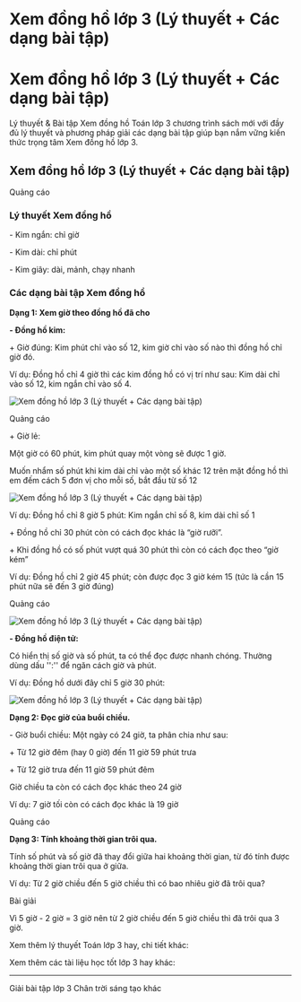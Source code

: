 # Xem đồng hồ lớp 3 (Lý thuyết + Các dạng bài tập)

# Xem đồng hồ lớp 3 (Lý thuyết + Các dạng bài tập)

Lý thuyết & Bài tập Xem đồng hồ Toán lớp 3 chương trình sách mới với đầy đủ lý thuyết và phương pháp giải các dạng bài tập giúp bạn nắm vững kiến thức trọng tâm Xem đồng hồ lớp 3.

## Xem đồng hồ lớp 3 (Lý thuyết + Các dạng bài tập)

Quảng cáo

### Lý thuyết Xem đồng hồ

\- Kim ngắn: chỉ giờ

\- Kim dài: chỉ phút

\- Kim giây: dài, mảnh, chạy nhanh

### Các dạng bài tập Xem đồng hồ

**Dạng 1: Xem giờ theo đồng hồ đã cho**

**\- Đồng hồ kim:**

\+ Giờ đúng: Kim phút chỉ vào số 12, kim giờ chỉ vào số nào thì đồng hồ chỉ giờ đó.

Ví dụ: Đồng hồ chỉ 4 giờ thì các kim đồng hồ có vị trí như sau: Kim dài chỉ vào số 12, kim ngắn chỉ vào số 4.

![Xem đồng hồ lớp 3 \(Lý thuyết + Các dạng bài tập\)](https://vietjack.com/toan-3-ct/images/ly-thuyet-xem-dong-ho.PNG)

Quảng cáo

\+ Giờ lẻ:

Một giờ có 60 phút, kim phút quay một vòng sẽ được 1 giờ.

Muốn nhẩm số phút khi kim dài chỉ vào một số khác 12 trên mặt đồng hồ thì em đếm cách 5 đơn vị cho mỗi số, bắt đầu từ số 12

![Xem đồng hồ lớp 3 \(Lý thuyết + Các dạng bài tập\)](https://vietjack.com/toan-3-ct/images/ly-thuyet-xem-dong-ho-1.PNG)

Ví dụ: Đồng hồ chỉ 8 giờ 5 phút: Kim ngắn chỉ số 8, kim dài chỉ số 1

\+ Đồng hồ chỉ 30 phút còn có cách đọc khác là “giờ rưỡi”.

\+ Khi đồng hồ có số phút vượt quá 30 phút thì còn có cách đọc theo “giờ kém”

Ví dụ: Đồng hồ chỉ 2 giờ 45 phút; còn được đọc 3 giờ kém 15 (tức là cần 15 phút nữa sẽ đến 3 giờ đúng)

Quảng cáo

![Xem đồng hồ lớp 3 \(Lý thuyết + Các dạng bài tập\)](https://vietjack.com/toan-3-ct/images/ly-thuyet-xem-dong-ho-2.PNG)

**\- Đồng hồ điện tử:**

Có hiển thị số giờ và số phút, ta có thể đọc được nhanh chóng. Thường dùng dấu '':'' để ngăn cách giờ và phút.

Ví dụ: Đồng hồ dưới đây chỉ 5 giờ 30 phút:

![Xem đồng hồ lớp 3 \(Lý thuyết + Các dạng bài tập\)](https://vietjack.com/toan-3-ct/images/ly-thuyet-xem-dong-ho-3.PNG)

**Dạng 2: Đọc giờ của buổi chiều.**

\- Giờ buổi chiều: Một ngày có 24 giờ, ta phân chia như sau:

\+ Từ 12 giờ đêm (hay 0 giờ) đến 11 giờ 59 phút trưa

\+ Từ 12 giờ trưa đến 11 giờ 59 phút đêm

Giờ chiều ta còn có cách đọc khác theo 24 giờ

Ví dụ: 7 giờ tối còn có cách đọc khác là 19 giờ

Quảng cáo

**Dạng 3: Tính khoảng thời gian trôi qua.**

Tính số phút và số giờ đã thay đổi giữa hai khoảng thời gian, từ đó tính được khoảng thời gian trôi qua ở giữa.

Ví dụ: Từ 2 giờ chiều đến 5 giờ chiều thì có bao nhiêu giờ đã trôi qua?

Bài giải

Vì 5 giờ - 2 giờ = 3 giờ nên từ 2 giờ chiều đến 5 giờ chiều thì đã trôi qua 3 giờ.

Xem thêm lý thuyết Toán lớp 3 hay, chi tiết khác:

Xem thêm các tài liệu học tốt lớp 3 hay khác:

* * *

Giải bài tập lớp 3 Chân trời sáng tạo khác
